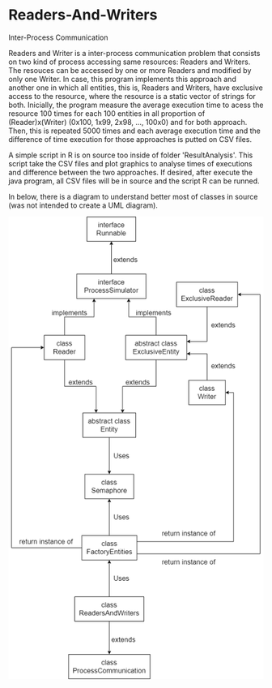 # Readers-And-Writers
Inter-Process Communication

Readers and Writer is a inter-process communication problem that consists on two kind of process accessing same resources: Readers and Writers. The resouces can be accessed by one or more Readers and modified by only one Writer. In case, this program implements this approach and another one in which all entities, this is, Readers and Writers, have exclusive access to the resource, where the resource is a static vector of strings for both. Inicially, the program measure the average execution time to acess the resource 100 times for each 100 entities in all proportion of (Reader)x(Writer) (0x100, 1x99, 2x98, ..., 100x0) and for both approach. Then, this is repeated 5000 times and each average execution time and the difference of time execution for those approaches is putted on CSV files.

A simple script in R is on source too inside of folder 'ResultAnalysis'. This script take the CSV files and plot graphics to analyse times of executions and difference between the two approaches. If desired, after execute the java program, all CSV files will be in source and the script R can be runned.

In below, there is a diagram to understand better most of classes in source (was not intended to create a UML diagram).

![alt text](https://github.com/Fabriciolk/Readers-And-Writers/blob/master/classes%20structure.png)
